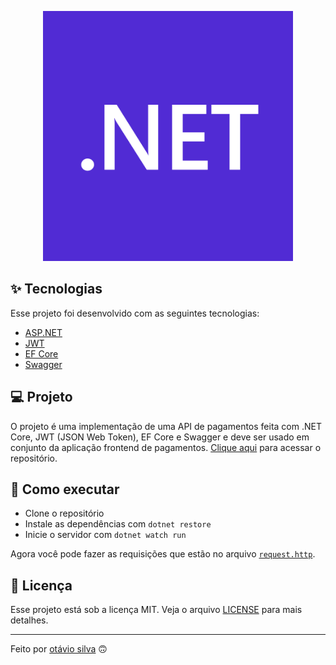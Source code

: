 <p align="center"><img src="./.github/dotnet-logo.png" width="400"></p>

## ✨ Tecnologias

Esse projeto foi desenvolvido com as seguintes tecnologias:

- [ASP.NET](https://dotnet.microsoft.com/apps/aspnet/)
- [JWT](https://jwt.io/)
- [EF Core](https://docs.microsoft.com/en-us/ef/core/)
- [Swagger](https://swagger.io/)

## 💻 Projeto

O projeto é uma implementação de uma API de pagamentos feita com .NET Core, JWT (JSON Web Token), EF Core e Swagger e deve ser usado em conjunto da aplicação frontend de pagamentos. [Clique aqui](https://github.com/otaviothor/payment-app-angular) para acessar o repositório.  

## 🚀 Como executar

- Clone o repositório
- Instale as dependências com `dotnet restore`
- Inicie o servidor com `dotnet watch run`

Agora você pode fazer as requisições que estão no arquivo [`request.http`](request.http).

## 📄 Licença

Esse projeto está sob a licença MIT. Veja o arquivo [LICENSE](LICENSE) para mais detalhes.

---

Feito por [otávio silva](https://otaviosilva.dev/) 🙃
